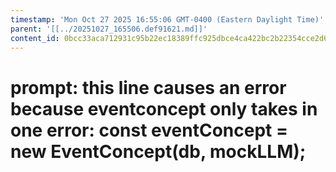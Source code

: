 ```yaml
---
timestamp: 'Mon Oct 27 2025 16:55:06 GMT-0400 (Eastern Daylight Time)'
parent: '[[../20251027_165506.def91621.md]]'
content_id: 0bcc33aca712931c95b22ec18389ffc925dbce4ca422bc2b22354cce2d689fb4
---
```


# prompt: this line causes an error because eventconcept only takes in one error: const eventConcept = new EventConcept(db, mockLLM);
